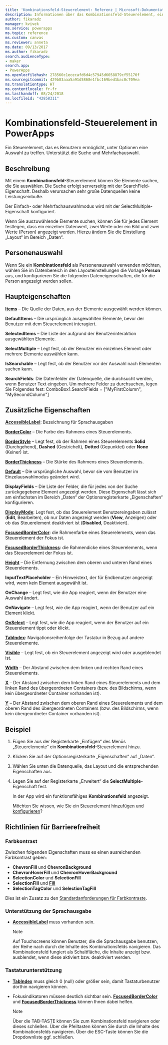 ```yaml
---
title: 'Kombinationsfeld-Steuerelement: Referenz | Microsoft-Dokumentation'
description: Informationen über das Kombinationsfeld-Steuerelement, einschließlich Eigenschaften und Beispielen
author: fikaradz
manager: kvivek
ms.service: powerapps
ms.topic: reference
ms.custom: canvas
ms.reviewer: anneta
ms.date: 09/13/2017
ms.author: fikaradz
search.audienceType:
- maker
search.app:
- PowerApps
ms.openlocfilehash: 278560c1ececafd6d4c57945d6058879cf55170f
ms.sourcegitcommit: 429b83aaa5a91d5868e1fbc169bed1bac0c709ea
ms.translationtype: HT
ms.contentlocale: fr-fr
ms.lasthandoff: 08/24/2018
ms.locfileid: "42858311"
---
```

# <a name="combo-box-control-in-powerapps"></a>Kombinationsfeld-Steuerelement in PowerApps
Ein Steuerelement, das es Benutzern ermöglicht, unter Optionen eine Auswahl zu treffen.  Unterstützt die Suche und Mehrfachauswahl.

## <a name="description"></a>Beschreibung
Mit einem **Kombinationsfeld**-Steuerelement können Sie Elemente suchen, die Sie auswählen.  Die Suche erfolgt serverseitig mit der SearchField-Eigenschaft. Deshalb verursachen sehr große Datenquellen keine Leistungseinbuße.  

Der Einfach- oder Mehrfachauswahlmodus wird mit der SelectMultiple-Eigenschaft konfiguriert.

Wenn Sie auszuwählende Elemente suchen, können Sie für jedes Element festlegen, dass ein einzelner Datenwert, zwei Werte oder ein Bild und zwei Werte (Person) angezeigt werden. Hierzu ändern Sie die Einstellung „Layout“ im Bereich „Daten“.

## <a name="people-picker"></a>Personenauswahl
Wenn Sie ein **Kombinationsfeld** als Personenauswahl verwenden möchten, wählen Sie im Datenbereich in den Layouteinstellungen die Vorlage **Person** aus, und konfigurieren Sie die folgenden Dateneigenschaften, die für die Person angezeigt werden sollen.

## <a name="key-properties"></a>Haupteigenschaften
**[Items](properties-core.md)** – Die Quelle der Daten, aus der Elemente ausgewählt werden können.

**DefaultItems** – Die ursprünglich ausgewählten Elemente, bevor der Benutzer mit dem Steuerelement interagiert.

**SelectedItems** – Die Liste der aufgrund der Benutzerinteraktion ausgewählten Elemente.

**SelectMultiple** – Legt fest, ob der Benutzer ein einzelnes Element oder mehrere Elemente auswählen kann.

**IsSearchable** – Legt fest, ob der Benutzer vor der Auswahl nach Elementen suchen kann.

**SearchFields**: Die Datenfelder der Datenquelle, die durchsucht werden, wenn Benutzer Text eingeben.  Um mehrere Felder zu durchsuchen, legen Sie Folgendes fest: ComboBox1.SearchFields = ["MyFirstColumn", "MySecondColumn"]

## <a name="additional-properties"></a>Zusätzliche Eigenschaften
**[AccessibleLabel](properties-accessibility.md)**: Bezeichnung für Sprachausgaben

**[BorderColor](properties-color-border.md)** – Die Farbe des Rahmens eines Steuerelements.

**[BorderStyle](properties-color-border.md)** – Legt fest, ob der Rahmen eines Steuerelements **Solid** (Durchgehend), **Dashed** (Gestrichelt), **Dotted** (Gepunktet) oder **None** (Keiner) ist.

**[BorderThickness](properties-color-border.md)** – Die Stärke des Rahmens eines Steuerelements.

**[Default](properties-core.md)** – Die ursprüngliche Auswahl, bevor sie vom Benutzer im Einzelauswahlmodus geändert wird.

**DisplayFields** – Die Liste der Felder, die für jedes von der Suche zurückgegebene Element angezeigt werden.  Diese Eigenschaft lässt sich am einfachsten im Bereich „Daten“ der Optionsregisterkarte „Eigenschaften“ konfigurieren.

**[DisplayMode](properties-core.md)**: Legt fest, ob das Steuerelement Benutzereingaben zulässt (**Edit**, Bearbeiten), ob nur Daten angezeigt werden (**View**, Anzeigen) oder ob das Steuerelement deaktiviert ist (**Disabled**, Deaktiviert).

**[FocusedBorderColor](properties-color-border.md)**: die Rahmenfarbe eines Steuerelements, wenn das Steuerelement der Fokus ist.

**[FocusedBorderThickness](properties-color-border.md)**: die Rahmendicke eines Steuerelements, wenn das Steuerelement der Fokus ist.

**[Height](properties-size-location.md)** – Die Entfernung zwischen dem oberen und unteren Rand eines Steuerelements.

**InputTextPlaceholder** – Ein Hinweistext, der für Endbenutzer angezeigt wird, wenn kein Element ausgewählt ist.

**OnChange** – Legt fest, wie die App reagiert, wenn der Benutzer eine Auswahl ändert.

**OnNavigate** – Legt fest, wie die App reagiert, wenn der Benutzer auf ein Element klickt.

**[OnSelect](properties-core.md)** – Legt fest, wie die App reagiert, wenn der Benutzer auf ein Steuerelement tippt oder klickt.

**[TabIndex](properties-accessibility.md)**: Navigationsreihenfolge der Tastatur in Bezug auf andere Steuerelemente.

**[Visible](properties-core.md)** – Legt fest, ob ein Steuerelement angezeigt wird oder ausgeblendet ist.

**[Width](properties-size-location.md)** – Der Abstand zwischen dem linken und rechten Rand eines Steuerelements.

**[X](properties-size-location.md)** – Der Abstand zwischen dem linken Rand eines Steuerelements und dem linken Rand des übergeordneten Containers (bzw. des Bildschirms, wenn kein übergeordneter Container vorhanden ist).

**[Y](properties-size-location.md)** – Der Abstand zwischen dem oberen Rand eines Steuerelements und dem oberen Rand des übergeordneten Containers (bzw. des Bildschirms, wenn kein übergeordneter Container vorhanden ist).

## <a name="example"></a>Beispiel
1. Fügen Sie aus der Registerkarte „Einfügen“ des Menüs „Steuerelemente“ ein **Kombinationsfeld**-Steuerelement hinzu.  
2. Klicken Sie auf der Optionsregisterkarte „Eigenschaften“ auf „Daten“.  
3. Wählen Sie unten die Datenquelle, das Layout und die entsprechenden Eigenschaften aus.
4. Legen Sie auf der Registerkarte „Erweitert“ die **SelectMultiple**-Eigenschaft fest.

    In der App wird ein funktionsfähiges **Kombinationsfeld** angezeigt.

    Möchten Sie wissen, wie Sie ein [Steuerelement hinzufügen und konfigurieren](../add-configure-controls.md)?


## <a name="accessibility-guidelines"></a>Richtlinien für Barrierefreiheit
### <a name="color-contrast"></a>Farbkontrast
Zwischen folgenden Eigenschaften muss es einen ausreichenden Farbkontrast geben:
* **ChevronFill** und **ChevronBackground**
* **ChevronHoverFill** und **ChevronHoverBackground**
* **SelectionColor** und **SelectionFill**
* **SelectionFill** und **[Fill](properties-color-border.md)**
* **SelectionTagColor** und **SelectionTagFill**

Dies ist ein Zusatz zu den [Standardanforderungen für Farbkontraste](../accessible-apps-color.md).

### <a name="screen-reader-support"></a>Unterstützung der Sprachausgabe
* **[AccessibleLabel](properties-accessibility.md)** muss vorhanden sein.

    > [!NOTE]
  > Auf Touchscreens können Benutzer, die die Sprachausgabe benutzen, der Reihe nach durch die Inhalte des Kombinationsfelds navigieren. Das Kombinationsfeld fungiert als Schaltfläche, die Inhalte anzeigt bzw. ausblendet, wenn diese aktiviert bzw. deaktiviert werden.

### <a name="keyboard-support"></a>Tastaturunterstützung
* **[TabIndex](properties-accessibility.md)** muss gleich 0 (null) oder größer sein, damit Tastaturbenutzer dorthin navigieren können.
* Fokusindikatoren müssen deutlich sichtbar sein. **[FocusedBorderColor](properties-color-border.md)** und **[FocusedBorderThickness](properties-color-border.md)** können Ihnen dabei helfen.

    > [!NOTE]
  > Über die TAB-TASTE können Sie zum Kombinationsfeld navigieren oder dieses schließen. Über die Pfeiltasten können Sie durch die Inhalte des Kombinationsfelds navigieren. Über die ESC-Taste können Sie die Dropdownliste ggf. schließen.
